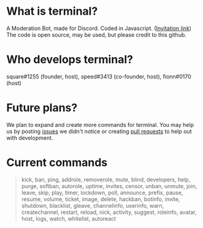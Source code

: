 # What is terminal?
A Moderation Bot, made for Discord. Coded in Javascript.
([Invitation link](https://discordapp.com/oauth2/authorize?&client_id=521023036812558356&scope=bot&permissions=8))
The code is open source, may be used, but please credit to this github.

# Who develops terminal?
square#1255 (founder, host), speed#3413 (co-founder, host), fionn#0170 (host)

# Future plans?
We plan to expand and create more commands for terminal. You may help us by posting [issues](https://github.com/squareGITHUB/terminal/issues) we didn't notice or creating [pull requests](https://github.com/squareGITHUB/terminal/pulls) to help out with development.

# Current commands
>kick, 
>ban, 
>ping,
>addrole, 
>removerole, 
>mute, 
>blind, 
>developers,
>help,
>purge,
>softban,
>autorole,
>uptime,
>invites,
>censor,
>unban,
>unmute,
>join,
>leave,
>skip,
>play,
>timer,
>lockdown,
>poll,
>announce,
>prefix,
>pause,
>resume,
>volume,
>ticket,
>image,
>delete,
>hackban,
>botinfo,
>invite,
>shutdown,
>blacklist,
>gleave,
>channelinfo,
>userinfo,
>warn,
>createchannel,
>restart,
>reload,
>nick,
>activity,
>suggest,
>roleinfo,
>avatar,
>host,
>logs,
>watch,
>whitelist,
>autoreact
